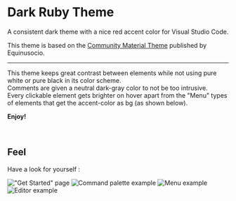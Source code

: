 # Dark Ruby Theme

A consistent dark theme with a nice red accent color for Visual Studio Code.

This theme is based on the [Community Material Theme](https://marketplace.visualstudio.com/items?itemName=Equinusocio.vsc-community-material-theme) published by Equinusocio.

---

This theme keeps great contrast between elements while not using pure white or pure black in its color scheme.\
Comments are given a neutral dark-gray color to not be too intrusive.\
Every clickable element gets brighter on hover apart from the "Menu" types of elements that get the accent-color as bg (as shown below).

**Enjoy!**

<br>

## Feel

Have a look for yourself :

!["Get Started" page](https://yolanare.github.io/vscode-dark-ruby-theme/showcase/showcase1.jpg)
![Command palette example](https://yolanare.github.io/vscode-dark-ruby-theme/showcase/showcase2.jpg)
![Menu example](https://yolanare.github.io/vscode-dark-ruby-theme/showcase/showcase3.jpg)
![Editor example](https://yolanare.github.io/vscode-dark-ruby-theme/showcase/showcase4.jpg)
